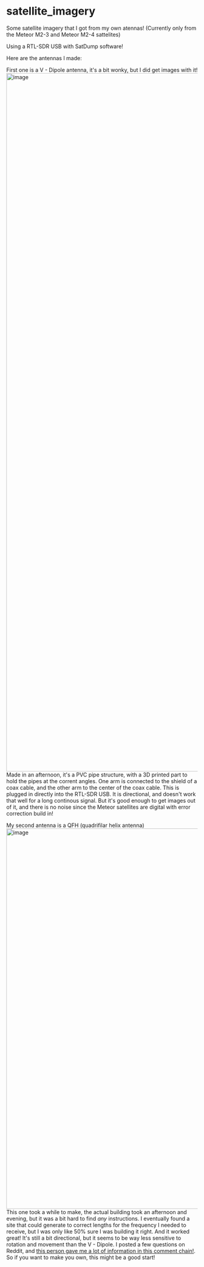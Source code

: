 # satellite_imagery
Some satellite imagery that I got from my own atennas! (Currently only from the Meteor M2-3 and Meteor M2-4 sattelites)

Using a RTL-SDR USB with SatDump software!

Here are the antennas I made:

First one is a V - Dipole antenna, it's a bit wonky, but I did get images with it!
<img width="3264" height="1836" alt="image" src="https://github.com/user-attachments/assets/c902f5cb-a1c9-4fd5-a13d-394c46034491" />
Made in an afternoon, it's a PVC pipe structure, with a 3D printed part to hold the pipes at the corrent angles. One arm is connected to the shield of a coax cable, and the other arm to the center of the coax cable. This is plugged in directly into the RTL-SDR USB. It is directional, and doesn't work that well for a long continous signal. But it's good enough to get images out of it, and there is no noise since the Meteor satellites are digital with error correction build in!

My second antenna is a QFH (quadrifilar helix antenna)
<img width="1000" alt="image" src="https://github.com/user-attachments/assets/529e6c81-7660-4abb-a0a0-d0f5817b97e2" />
This one took a while to make, the actual building took an afternoon and evening, but it was a bit hard to find *any* instructions. I eventually found a site that could generate to correct lengths for the frequency I needed to receive, but I was only like 50% sure I was building it right.
And it worked great! It's still a bit directional, but it seems to be way less sensitive to rotation and movement than the V - Dipole.
I posted a few questions on Reddit, and [this person gave me a lot of information in this comment chain!](https://www.reddit.com/r/RTLSDR/comments/1oc9im1/comment/nkl2krq). So if you want to make you own, this might be a good start!

